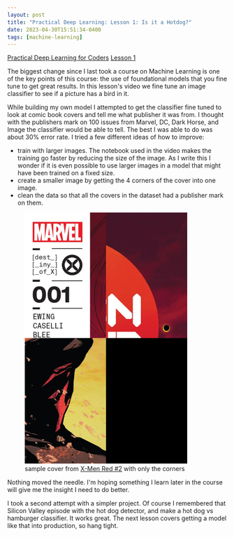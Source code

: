 ```yaml
---
layout: post
title: "Practical Deep Learning: Lesson 1: Is it a Hotdog?"
date: 2023-04-30T15:51:34-0400
tags: [machine-learning]
---
```


[Practical Deep Learning for Coders](https://course.fast.ai/) [Lesson 1](https://course.fast.ai/Lessons/lesson1.html)

The biggest change since I last took a course on Machine Learning is one of the key points of this course:  the use of foundational models that you fine tune to get great results.  In this lesson's video we fine tune an image classifier to see if a picture has a bird in it.

While building my own model I attempted to get the classifier fine tuned to look at comic book covers and tell me what publisher it was from.  I thought with the publishers mark on 100 issues from Marvel, DC, Dark Horse, and Image the classifier would be able to tell.  The best I was able to do was about 30% error rate.  I tried a few different ideas of how to improve:

- train with larger images.  The notebook used in the video makes the training go faster by reducing the size of the image.  As I write this I wonder if it is even possible to use larger images in a model that might have been trained on a fixed size.
- create a smaller image by getting the 4 corners of the cover into one image.
- clean the data so that all the covers in the dataset had a publisher mark on them.

<figure>
  <img src="/2023/04/30/X-Men - Red (2022-) 001-000.jpg" width="372" height="573" />
  <figcaption>sample cover from <a href="https://www.comics.org/issue/2403738/">X-Men Red #2</a> with only the corners</figcaption>
</figure>

Nothing moved the needle.  I'm hoping something I learn later in the course will give me the insight I need to do better.

I took a second attempt with a simpler project.  Of course I remembered that Silicon Valley episode with the hot dog detector, and make a hot dog vs hamburger classifier.  It works great.  The next lesson covers getting a model like that into production, so hang tight.
